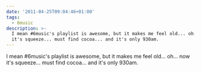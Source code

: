 ```yaml
---
date: '2011-04-25T09:04:46+01:00'
tags:
  - 6music
description: >-
  I mean #6music's playlist is awesome, but it makes me feel old... oh... now
  it's squeeze... must find cocoa... and it's only 930am.
---
```

I mean #6music's playlist is awesome, but it makes me feel old... oh... now it's squeeze... must find cocoa... and it's only 930am.
